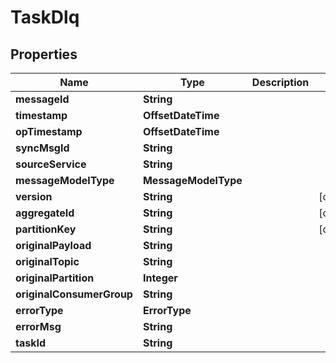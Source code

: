 

# TaskDlq


## Properties

| Name | Type | Description | Notes |
|------------ | ------------- | ------------- | -------------|
|**messageId** | **String** |  |  |
|**timestamp** | **OffsetDateTime** |  |  |
|**opTimestamp** | **OffsetDateTime** |  |  |
|**syncMsgId** | **String** |  |  |
|**sourceService** | **String** |  |  |
|**messageModelType** | **MessageModelType** |  |  |
|**version** | **String** |  |  [optional] |
|**aggregateId** | **String** |  |  [optional] |
|**partitionKey** | **String** |  |  [optional] |
|**originalPayload** | **String** |  |  |
|**originalTopic** | **String** |  |  |
|**originalPartition** | **Integer** |  |  |
|**originalConsumerGroup** | **String** |  |  |
|**errorType** | **ErrorType** |  |  |
|**errorMsg** | **String** |  |  |
|**taskId** | **String** |  |  |




